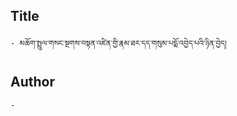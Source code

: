 ## Title
	- མཆོག་སྤྲུལ་གསང་སྔགས་བསྟན་འཛིན་གྱི་རྣམ་ཐར་དད་གསུམ་པདྨོ་འབྱེད་པའི་ཉིན་བྱེད།

## Author
	- 

